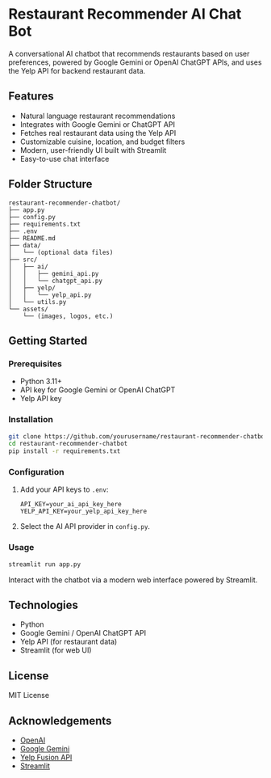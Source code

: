# Restaurant Recommender AI Chat Bot

A conversational AI chatbot that recommends restaurants based on user preferences, powered by Google Gemini or OpenAI ChatGPT APIs, and uses the Yelp API for backend restaurant data.

## Features

- Natural language restaurant recommendations
- Integrates with Google Gemini or ChatGPT API
- Fetches real restaurant data using the Yelp API
- Customizable cuisine, location, and budget filters
- Modern, user-friendly UI built with Streamlit
- Easy-to-use chat interface

## Folder Structure

```
restaurant-recommender-chatbot/
├── app.py
├── config.py
├── requirements.txt
├── .env
├── README.md
├── data/
│   └── (optional data files)
├── src/
│   ├── ai/
│   │   ├── gemini_api.py
│   │   └── chatgpt_api.py
│   ├── yelp/
│   │   └── yelp_api.py
│   └── utils.py
└── assets/
    └── (images, logos, etc.)
```

## Getting Started

### Prerequisites

- Python 3.11+
- API key for Google Gemini or OpenAI ChatGPT
- Yelp API key

### Installation

```bash
git clone https://github.com/yourusername/restaurant-recommender-chatbot.git
cd restaurant-recommender-chatbot
pip install -r requirements.txt
```

### Configuration

1. Add your API keys to `.env`:

    ```
    API_KEY=your_ai_api_key_here
    YELP_API_KEY=your_yelp_api_key_here
    ```

2. Select the AI API provider in `config.py`.

### Usage

```bash
streamlit run app.py
```

Interact with the chatbot via a modern web interface powered by Streamlit.

## Technologies

- Python
- Google Gemini / OpenAI ChatGPT API
- Yelp API (for restaurant data)
- Streamlit (for web UI)

## License

MIT License

## Acknowledgements

- [OpenAI](https://openai.com/)
- [Google Gemini](https://ai.google/)
- [Yelp Fusion API](https://www.yelp.com/developers/documentation/v3)
- [Streamlit](https://streamlit.io/)
